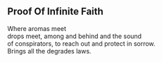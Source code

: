 Proof Of Infinite Faith
-----------------------
Where aromas meet  
drops meet, among and behind and the sound  
of conspirators, to reach out and protect in sorrow.  
Brings all the degrades laws.  

